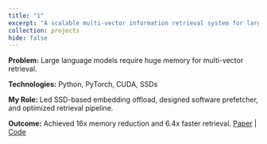 ```yaml
---
title: "1"
excerpt: "A scalable multi-vector information retrieval system for large language models. Built with Python, PyTorch, CUDA. Led SSD-based embedding offload, achieving 16x memory reduction and 6.4x faster retrieval. [Code](https://github.com/susavlsh10/espn)"
collection: projects
hide: false
---
```


**Problem:** Large language models require huge memory for multi-vector retrieval. 

**Technologies:** Python, PyTorch, CUDA, SSDs

**My Role:** Led SSD-based embedding offload, designed software prefetcher, and optimized retrieval pipeline.

**Outcome:** Achieved 16x memory reduction and 6.4x faster retrieval. [Paper](https://arxiv.org/abs/2312.05417) | [Code](https://github.com/susavlsh10/espn)

